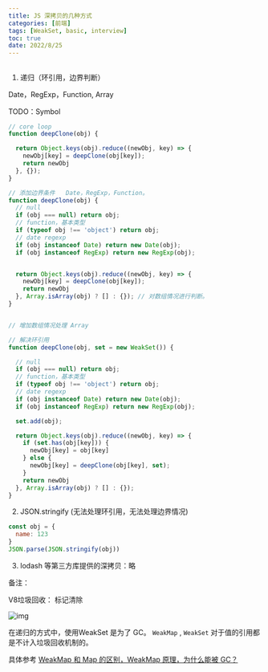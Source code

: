 ```yaml
---
title: JS 深拷贝的几种方式
categories: [前端]
tags: [WeakSet, basic, interview]
toc: true
date: 2022/8/25
---
```


## 

1. 递归（环引用，边界判断）

Date，RegExp，Function, Array

TODO：Symbol

```js
// core loop
function deepClone(obj) {

  return Object.keys(obj).reduce((newObj, key) => {
   	newObj[key] = deepClone(obj[key]);
    return newObj
  }, {});
}

// 添加边界条件   Date，RegExp，Function。
function deepClone(obj) {
  // null
  if (obj === null) return obj;
  // function，基本类型
  if (typeof obj !== 'object') return obj;
  // date regexp
  if (obj instanceof Date) return new Date(obj);
  if (obj instanceof RegExp) return new RegExp(obj);


  return Object.keys(obj).reduce((newObj, key) => {
    newObj[key] = deepClone(obj[key]);
    return newObj
  }, Array.isArray(obj) ? [] : {}); // 对数组情况进行判断。
}


// 增加数组情况处理 Array

// 解决环引用
function deepClone(obj, set = new WeakSet()) {

  // null
  if (obj === null) return obj;
  // function，基本类型
  if (typeof obj !== 'object') return obj;
  // date regexp
  if (obj instanceof Date) return new Date(obj);
  if (obj instanceof RegExp) return new RegExp(obj);

  set.add(obj);

  return Object.keys(obj).reduce((newObj, key) => {
    if (set.has(obj[key])) {
      newObj[key] = obj[key]
    } else {
      newObj[key] = deepClone(obj[key], set);  
    }
    return newObj
  }, Array.isArray(obj) ? [] : {});
} 


```



2. JSON.stringify  (无法处理环引用，无法处理边界情况)

```js
const obj = {
  name: 123
}
JSON.parse(JSON.stringify(obj))
```

3. lodash 等第三方库提供的深拷贝：略



备注：

V8垃圾回收： 标记清除

![img](https://segmentfault.com/img/bVcRqjF)

在递归的方式中，使用WeakSet 是为了 GC。 `WeakMap` , `WeakSet` 对于值的引用都是不计入垃圾回收机制的。

具体参考 [WeakMap 和 Map 的区别，WeakMap 原理，为什么能被 GC？](https://segmentfault.com/a/1190000039862872)